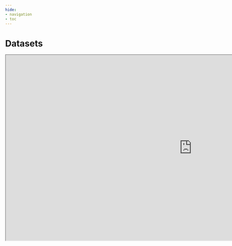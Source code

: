 ```yaml
---
hide:
- navigation
- toc
---
```


# Datasets



<iframe width="1200" height="600" src="https://docs.google.com/spreadsheets/d/e/2PACX-1vQhAnV2xHqR7opVNs_tGGrc6Me2sWSCQNV4UPPBc1yVOt-hrXlAl5DYHhfBU-ydJRFOdLhmtQT7KYHT/pubhtml?gid=0&amp;single=true&amp;widget=true&amp;headers=false"></iframe>
